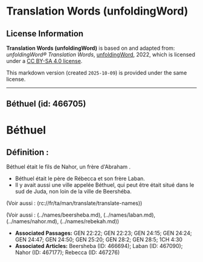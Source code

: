 # Translation Words (unfoldingWord)

## License Information

**Translation Words (unfoldingWord)** is based on and adapted from: _unfoldingWord® Translation Words_, [unfoldingWord](https://unfoldingword.org/utw), 2022, which is licensed under a [CC BY-SA 4.0 license](https://creativecommons.org/licenses/by-sa/4.0/legalcode.en).

This markdown version (created `2025-10-09`) is provided under the same license.



--------------------------------

## Béthuel (id: 466705)

Béthuel
=======

Définition :
------------

Béthuel était le fils de Nahor, un frère d'Abraham .

* Béthuel était le père de Rébecca et son frère Laban.
* Il y avait aussi une ville appelée Béthuel, qui peut être était situé dans le sud de Juda, non loin de la ville de Beershéba.

(Voir aussi : (rc://fr/ta/man/translate/translate\-names))

(Voir aussi : (../names/beersheba.md), (../names/laban.md), (../names/nahor.md), (../names/rebekah.md))

* **Associated Passages:** GEN 22:22; GEN 22:23; GEN 24:15; GEN 24:24; GEN 24:47; GEN 24:50; GEN 25:20; GEN 28:2; GEN 28:5; 1CH 4:30
* **Associated Articles:** Beersheba (ID: 466694); Laban (ID: 467090); Nahor (ID: 467177); Rebecca (ID: 467276)

